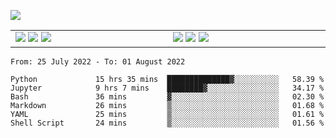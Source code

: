 ![](https://komarev.com/ghpvc/?username=tfwang96&color=dc143c)
<!-- ![Anurag's github stats](https://github-readme-stats.vercel.app/api?username=tfwang96&count_private=true&show_icons=true&bg_color=ffffff,a9a9a9,ff0000&text_color=ffffff&title_color=ffffff&icon_color=ffffff) -->


<table cellspacing="0" cellpadding="0" style="border-collapse: collapse; border: none;">
  <tbody>
  <tr style="border: none;">
    <td width="500px" style="border: none; vertical-align: top;">
      <img src="https://github.com/tfwang96/tfwang96/blob/main/header.svg">
      <img src="https://github.com/tfwang96/tfwang96/blob/main/repositories.svg">
<!--       <img src="https://github.com/tfwang96/tfwang96/blob/main/posts.svg"> -->
      <img src="https://github.com/tfwang96/tfwang96/blob/main/languages.svg">
<!--       <img src="https://github.com/tfwang96/tfwang96/blob/main/topics.svg"> -->
    </td>
    <td width="500px" style="border: none; vertical-align: top;">
       <img src="https://github.com/tfwang96/tfwang96/blob/main/followup.svg">
      <img src="https://github.com/tfwang96/tfwang96/blob/main/reactions.svg">
      <img src="https://github.com/tfwang96/tfwang96/blob/main/activity-community.svg">
<!--       <img src="https://github.com/tfwang96/tfwang96/blob/main/stackoverflow.svg"> -->
<!--       <img src="https://github.com/tfwang96/tfwang96/blob/main/achievements.svg"> -->
    </td>
  </tr>
  </tbody>
</table>

<!--START_SECTION:waka-->

```text
From: 25 July 2022 - To: 01 August 2022

Python             15 hrs 35 mins  ██████████████▓░░░░░░░░░░   58.39 %
Jupyter            9 hrs 7 mins    ████████▓░░░░░░░░░░░░░░░░   34.17 %
Bash               36 mins         ▓░░░░░░░░░░░░░░░░░░░░░░░░   02.30 %
Markdown           26 mins         ▒░░░░░░░░░░░░░░░░░░░░░░░░   01.68 %
YAML               25 mins         ▒░░░░░░░░░░░░░░░░░░░░░░░░   01.61 %
Shell Script       24 mins         ▒░░░░░░░░░░░░░░░░░░░░░░░░   01.56 %
```

<!--END_SECTION:waka-->

